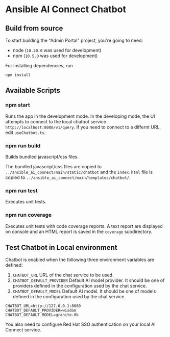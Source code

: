 # Ansible AI Connect Chatbot

## Build from source

To start building the "Admin Portal" project, you're going to need:

- node (`18.20.0` was used for development)
- npm (`10.5.0` was used for development)

For installing dependencies, run

```commandline
npm install
```

## Available Scripts

### npm start

Runs the app in the development mode. In the developing mode,
the UI attempts to connect to the local chatbot service
`http://localhost:8080/v1/query`.  If you need to connect
to a differnt URL, edit `useChatbot.ts`.

### npm run build

Builds bundled javascript/css files.

The bundled javascript/css files are copied to
`../ansible_ai_connect/main/static/chatbot` and the
`index.html` file is copied to
`../ansible_ai_connect/main/templates/chatbot/`.

### npm run test

Executes unit tests.

### npm run coverage

Executes unit tests with code coverage reports. A text report are
displayed on console and an HTML report is saved in the `coverage`
subdirectory.

## Test Chatbot in Local environment

Chatbot is enabled when the following three environment variables
are defined:

1. `CHATBOT_URL` URL of the chat service to be used.
2. `CHATBOT_DEFAULT_PROVIDER` Default AI model provider. It should be
one of providers defined in the configuration used by the chat service.
3. `CHATBOT_DEFAULT_MODEL` Default AI model. It should be
one of models defined in the configuration used by the chat service.

```commandline
CHATBOT_URL=http://127.0.0.1:8080
CHATBOT_DEFAULT_PROVIDER=wisdom
CHATBOT_DEFAULT_MODEL=granite-8b
```

You also need to configure Red Hat SSO authentication on your local
AI Connect service.

